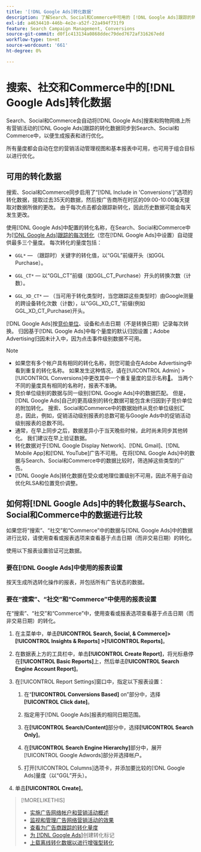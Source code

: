 ```yaml
---
title: '[!DNL Google Ads]转化数据'
description: 了解Search、Social和Commerce中可用的 [!DNL Google Ads]跟踪的转化数据类型。
exl-id: a4634410-446b-4e2e-a52f-22a494f731f9
feature: Search Campaign Management, Conversions
source-git-commit: d0f1c413134a0868ddec79ded7672af316267edd
workflow-type: tm+mt
source-wordcount: '661'
ht-degree: 0%

---
```


# 搜索、社交和Commerce中的[!DNL Google Ads]转化数据

Search、Social和Commerce会自动将[!DNL Google Ads]搜索和购物网络上所有营销活动的[!DNL Google Ads]跟踪的转化数据同步到Search、Social和Commerce中，以便生成报表和进行优化。

所有量度都会自动在您的营销活动管理视图和基本报表中可用，也可用于组合目标以进行优化。

## 可用的转化数据

搜索、Social和Commerce同步启用了“[!DNL Include in 'Conversions']”选项的转化数据，提取过去35天的数据，然后按广告商所在时区的09:00-10:00每天提取对数据所做的更改。 由于每次点击都会跟踪新转化，因此历史数据可能会每天发生更改。

使用[!DNL Google Ads]中配置的转化名称，在Search、Social和Commerce中为[[!DNL Google Ads]跟踪的每次转化](https://support.google.com/google-ads/answer/4677036)（您在[!DNL Google Ads]中设置）自动提供最多三个量度。 每次转化的量度包括：

<!--

* `<conversion-name>` &mdash; (When you track it) The conversion value for the keyword, beginning with the "GGL" prefix (such as GGL Purchase).

`CT_<conversion-name>` &mdash; The number (count) of conversions, beginning with the "GGL_CT" prefix (such as GGL_CT_Purchase).

* `XD_<conversion-name>` &mdash; (When available for the conversion type, when you track them) The number (count) of cross-device conversions, as measured by Google, beginning with the "GGL_XD_CT_" prefix (such as GGL_XD_CT_Purchase).

-->

* `GGL*` — （跟踪时）关键字的转化值，以“GGL”前缀开头（如GGL Purchase）。

* `GGL_CT*` — 以“GGL_CT”前缀（如GGL_CT_Purchase）开头的转换次数（计数）。

* `GGL_XD_CT*` — （当可用于转化类型时，当您跟踪这些类型时）由Google测量的跨设备转化次数（计数），以“GGL_XD_CT_”前缀(例如GGL_XD_CT_Purchase)开头。

[!DNL Google Ads]按[竞价单位](/help/search-social-commerce/glossary.md#a-b)、设备和点击日期（不是转换日期）记录每次转换。 归因基于[!DNL Google Ads]中每个量度的默认归因设置；Adobe Advertising归因未计入中，因为点击事件级别数据不可用。

>[!NOTE]
>
>* 如果您有多个帐户具有相同的转化名称，则您可能会在Adobe Advertising中看到重复的转化名称。 如果发生这种情况，请在[!UICONTROL Admin] > [!UICONTROL Conversions]中更改其中一个重复量度的显示名称[&#128279;](/help/search-social-commerce/admin/conversion-metrics/conversion-metric-edit-display-name.md)。 当两个不同的量度具有相同的名称时，报表不准确。
>* 竞价单位级别的数据与同一级别[!DNL Google Ads]中的数据匹配。 但是，[!DNL Google Ads]自己的更高级别的转化数据可能包含未归因到子竞价单位的附加转化。 搜索、Social和Commerce中的数据始终从竞价单位级别汇总，因此，例如，促销活动级别报表的总数可能与Google Ads中的促销活动级别报表的总数不同。
>* 通常，在早上同步之后，数据差异小于当天晚些时候，此时尚未同步其他转化。 我们建议在早上验证数据。
>* 转化数据对于[!DNL Google Display Network]、[!DNL Gmail]、[!DNL Mobile App]和[!DNL YouTube]广告不可用。 在将[!DNL Google Ads]中的数据与Search、Social和Commerce中的数据比较时，筛选掉这些类型的广告。
>* [!DNL Google Ads]转化数据在受众或地理位置级别不可用，因此不用于自动优化RLSA和位置竞价调整。

## 如何将[!DNL Google Ads]中的转化数据与Search、Social和Commerce中的数据进行比较

如果您将“搜索”、“社交”和“Commerce”中的数据与[!DNL Google Ads]中的数据进行比较，请使用查看或报表选项来查看基于点击日期（而非交易日期）的转化。

使用以下报表设置验证可比数据。

### 要在[!DNL Google Ads]中使用的报表设置

按天生成所选转化操作的报表，并包括所有广告状态的数据。

<!-- 

1. In the main toolbar, select **[!DNL Reports] > [!DNL Report]**.

1. Select **[!DNL + Custom] > [!DNL Table]**.

1. From the left pane, specify the rows and columns in the report:
   
   1. Search for the **[!DNL Day]** field and it drag to the [!DNL Row] section.

   1. Search for the **[!DNL All conv].** field and it drag to the [!DNL Column] section.

   1. Search for the **[!DNL Conversion action]** field and it drag to the [!DNL Column] section.

1. In the report settings toolbar, select **[!DNL Filter] > [!DNL Ad status]**, and then select all boxes.

1. In the report settings toolbar, select **[!DNL Download] > [!DNL Excel .csv]**.

-->

### 要在“搜索”、“社交”和“Commerce”中使用的报表设置

在“搜索”、“社交”和“Commerce”中，使用查看或报表选项查看基于点击日期（而非交易日期）的转化。

1. 在主菜单中，单击&#x200B;**[!UICONTROL Search, Social, & Commerce]> [!UICONTROL Insights & Reports] >[!UICONTROL Reports]**。

1. 在数据表上方的工具栏中，单击&#x200B;**[!UICONTROL Create Report]**，将光标悬停在&#x200B;**[!UICONTROL Basic Reports]**&#x200B;上，然后单击&#x200B;**[!UICONTROL Search Engine Account Report]**。

1. 在[!UICONTROL Report Settings]窗口中，指定以下报表设置：

   1. 在“**[!UICONTROL Conversions Based]** on”部分中，选择&#x200B;**[!UICONTROL Click date]**。

   1. 指定用于[!DNL Google Ads]报表的相同日期范围。

   1. 在&#x200B;**[!UICONTROL Search/Content]**&#x200B;部分中，选择&#x200B;**[!UICONTROL Search Only]**。

   1. 在&#x200B;**[!UICONTROL Search Engine Hierarchy]**&#x200B;部分中，展开[!UICONTROL Google Adwords]部分并选择帐户。

   1. 打开[!UICONTROL Columns]选项卡，并添加要比较的[!DNL Google Ads]量度（以“GGL”开头）。

1. 单击&#x200B;**[!UICONTROL Create]**。

>[!MORELIKETHIS]
>
>* [实施广告网络帐户和营销活动概述](campaign-implemention-overview.md)
>* [监视和管理广告网络营销活动的效果](monitor-performance-campaigns.md)
>* [查看为广告商跟踪的转化量度](/help/search-social-commerce/admin/conversion-metrics/conversion-metric-view-tracked.md)
>* [为 [!DNL Google Ads]](/help/search-social-commerce/admin/conversion-metrics/conversion-tag-google.md)创建转化标记
>* [上载离线转化数据以进行增强型转化](/help/search-social-commerce/admin/conversion-metrics/upload-data-offline-conversions.md)
